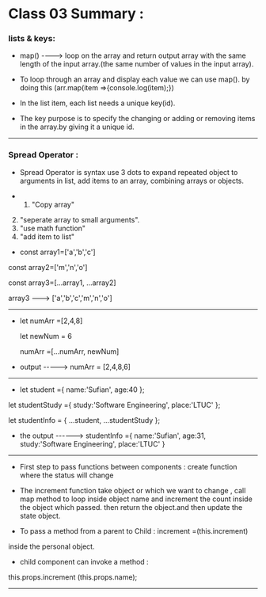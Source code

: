 # Class 03 Summary :

### lists & keys:

* map() ----> loop on the array and return output array with the same length of the input array.(the same number of values in the input array).

* To loop through an array and display each value we can use map().
by doing this (arr.map(item =>{console.log(item);})

* In the list item, each list needs a unique key(id).

* The key purpose is to specify the changing or adding or removing items in the array.by giving it a unique id.

**********************************************************************************************************************

### Spread Operator :

* Spread Operator is syntax use 3 dots to expand repeated object to arguments in list, add items to an array, combining arrays or objects.

* 1. "Copy array"
2. "seperate array to small arguments".
3. "use math function"
4. "add item to list"

* const array1=['a','b','c']

const array2=['m','n','o']

const array3=[...array1, ...array2]

array3 ---> ['a','b','c','m','n','o']

*************************************************************************************************

* let numArr =[2,4,8]

   let newNum = 6

   numArr =[...numArr, newNum]

* output -----> numArr = [2,4,8,6]

**************************************************************************************************
* let student ={
    name:'Sufian',
    age:40
};

let studentStudy ={
    study:'Software Engineering',
    place:'LTUC'
};

let studentInfo = {
    ...student,
    ...studentStudy
};

 * the output ------> studentInfo ={
     name:'Sufian',
    age:31,
    study:'Software Engineering',
    place:'LTUC'
 }

****************************************************

* First step to pass functions between components :
  create function 
where the status will change 

* The increment function take object or which we want to change , call map method to loop inside object name and increment the count inside the object which passed.
then return the object.and then update the state object.

* To pass a method from a parent to Child :
increment =(this.increment)

inside the personal object.



* child component can invoke a method :

this.props.increment (this.props.name);

****************************************************************************************************

